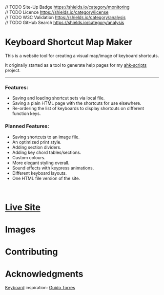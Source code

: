 // TODO Site-Up Badge https://shields.io/category/monitoring  
// TODO Licence https://shields.io/category/license  
// TODO W3C Validation https://shields.io/category/analysis  
// TODO GitHub Search https://shields.io/category/analysis  


# Keyboard Shortcut Map Maker

This is a website tool for creating a visual map/image of keyboard shortcuts.  

It originally started as a tool to generate help pages for my [ahk-scripts]() project.

---

### Features:
- Saving and loading shortcut sets via local file.
- Saving a plain HTML page with the shortcuts for use elsewhere.
- Re-ordering the list of keyboards to display shortcuts on different function keys.

### Planned Features:
- Saving shortcuts to an image file.
- An optimized print style.
- Adding section dividers.
- Adding key chord tables/sections.
- Custom colours.
- More elegant styling overall.
- Sound effects with keypress animations.
- Different keyboard layouts.
- One HTML file version of the site.

&nbsp;

# [Live Site]()

# Images

# Contributing


# Acknowledgments
[Keyboard](https://github.com/guido732/mechanical-keyboard) inspiration: [Guido Torres](https://github.com/guido732)  


